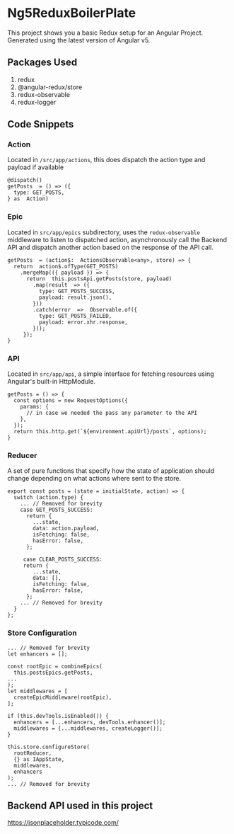 
# Ng5ReduxBoilerPlate

This project shows you a basic Redux setup for an Angular Project. Generated using the latest version of Angular v5.

## Packages Used

1. redux
1. @angular-redux/store
1. redux-observable
1. redux-logger

## Code Snippets

### Action
Located in `/src/app/actions`, this does dispatch the action type and payload if available
```
@dispatch()
getPosts  = () => ({
  type: GET_POSTS,
} as  Action)
```
### Epic
Located in `src/app/epics` subdirectory, uses the `redux-observable` middleware to listen to dispatched action, asynchronously call the Backend API and dispatch another action based on the response of the API call.
```
getPosts  = (action$:  ActionsObservable<any>, store) => {
  return  action$.ofType(GET_POSTS)
    .mergeMap(({ payload }) => {
      return  this.postsApi.getPosts(store, payload)
        .map(result  => ({
          type: GET_POSTS_SUCCESS,
          payload: result.json(),
        }))
        .catch(error  =>  Observable.of({
          type: GET_POSTS_FAILED,
          payload: error.xhr.response,
        }));
     });
}
```
### API
Located in `src/app/api`, a simple interface for fetching resources using Angular's built-in HttpModule.
```
getPosts = () => {
  const options = new RequestOptions({
    params: {
      // in case we needed the pass any parameter to the API
    },
  });
  return this.http.get(`${environment.apiUrl}/posts`, options);
}
```
### Reducer
A set of pure functions that specify how the state of application should change depending on what actions where sent to the store.
```
export const posts = (state = initialState, action) => {
  switch (action.type) {
    ... // Removed for brevity
    case GET_POSTS_SUCCESS:
      return {
        ...state,
        data: action.payload,
        isFetching: false,
        hasError: false,
      };

     case CLEAR_POSTS_SUCCESS:
     return {
        ...state,
        data: [],
        isFetching: false,
        hasError: false,
      };
    ... // Removed for brevity
  }
};
```
### Store Configuration
```
... // Removed for brevity
let enhancers = [];

const rootEpic = combineEpics(
  this.postsEpics.getPosts,
...
);
let middlewares = [
  createEpicMiddleware(rootEpic),
];

if (this.devTools.isEnabled()) {
  enhancers = [...enhancers, devTools.enhancer()];
  middlewares = [...middlewares, createLogger()];
}

this.store.configureStore(
  rootReducer,
  {} as IAppState,
  middlewares,
  enhancers
);
... // Removed for brevity
```

## Backend API used in this project
https://jsonplaceholder.typicode.com/